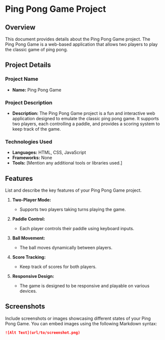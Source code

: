# Ping Pong Game Project

## Overview

This document provides details about the Ping Pong Game project. The Ping Pong Game is a web-based application that allows two players to play the classic game of ping pong.

## Project Details

### Project Name

- **Name:** Ping Pong Game

### Project Description

- **Description:** The Ping Pong Game project is a fun and interactive web application designed to emulate the classic ping pong game. It supports two players, each controlling a paddle, and provides a scoring system to keep track of the game.

### Technologies Used

- **Languages:** HTML, CSS, JavaScript
- **Frameworks:** None
- **Tools:** [Mention any additional tools or libraries used.]

## Features

List and describe the key features of your Ping Pong Game project.

1. **Two-Player Mode:**
   - Supports two players taking turns playing the game.

2. **Paddle Control:**
   - Each player controls their paddle using keyboard inputs.

3. **Ball Movement:**
   - The ball moves dynamically between players.

4. **Score Tracking:**
   - Keep track of scores for both players.

5. **Responsive Design:**
   - The game is designed to be responsive and playable on various devices.

## Screenshots

Include screenshots or images showcasing different states of your Ping Pong Game. You can embed images using the following Markdown syntax:

```markdown
![Alt Text](url/to/screenshot.png)
